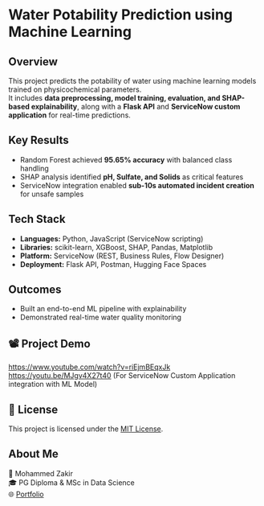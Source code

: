 # Water Potability Prediction using Machine Learning

## Overview
This project predicts the potability of water using machine learning models trained on physicochemical parameters.  
It includes **data preprocessing, model training, evaluation, and SHAP-based explainability**, along with a **Flask API** and **ServiceNow custom application** for real-time predictions.

## Key Results
- Random Forest achieved **95.65% accuracy** with balanced class handling  
- SHAP analysis identified **pH, Sulfate, and Solids** as critical features  
- ServiceNow integration enabled **sub-10s automated incident creation** for unsafe samples  

## Tech Stack
- **Languages:** Python, JavaScript (ServiceNow scripting)  
- **Libraries:** scikit-learn, XGBoost, SHAP, Pandas, Matplotlib  
- **Platform:** ServiceNow (REST, Business Rules, Flow Designer)  
- **Deployment:** Flask API, Postman, Hugging Face Spaces  

## Outcomes
- Built an end-to-end ML pipeline with explainability  
- Demonstrated real-time water quality monitoring  

## 📽️ Project Demo

https://www.youtube.com/watch?v=riEjmBEqxJk 
https://youtu.be/MJgv4X27t40 (For ServiceNow Custom Application integration with ML Model)


## 📄 License

This project is licensed under the [MIT License](LICENSE).

##  About Me

👤 Mohammed Zakir  
🎓 PG Diploma & MSc in Data Science  
🌐 [Portfolio](https://zakir8992.github.io/Mohammed_zakir_portfolio/) 
